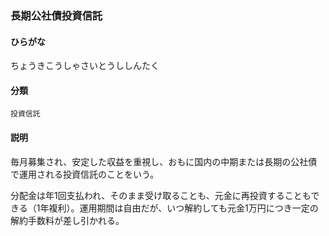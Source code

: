 <div style="display:none;">

## [あ行](securities-terms?id=あ行)
## [か行](securities-terms?id=か行)
## [さ行](securities-terms?id=さ行)
## [た行](securities-terms?id=た行)

</div>

### 長期公社債投資信託

#### ひらがな

ちょうきこうしゃさいとうししんたく

#### 分類

`投資信託`

#### 説明

毎月募集され、安定した収益を重視し、おもに国内の中期または長期の公社債で運用される投資信託のことをいう。
分配金は年1回支払われ、そのまま受け取ることも、元金に再投資することもできる（1年複利）。運用期間は自由だが、いつ解約しても元金1万円につき一定の解約手数料が差し引かれる。

<div style="display:none;">

## [な行](securities-terms?id=な行)
## [は行](securities-terms?id=は行)
## [ま行](securities-terms?id=ま行)
## [や行](securities-terms?id=や行)
## [ら行](securities-terms?id=ら行)
## [わ行](securities-terms?id=わ行)
## [英数字・記号](securities-terms?id=英数字・記号)

</div>

